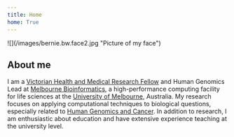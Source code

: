 ```yaml
---
title: Home
home: True
---
```



<div class="pure-g">

<div class="pure-u-1-3">
<div class="gridbox">
![](/images/bernie.bw.face2.jpg "Picture of my face")
</div>
</div>

<div class="pure-u-2-3">

## About me 

I am a [Victorian Health and Medical Research Fellow](http://www.biomedvic.org.au/fellowships/) and Human Genomics Lead at [Melbourne Bioinformatics](https://www.melbournebioinformatics.org.au/), a high-performance computing facility for life sciences at the [University of Melbourne](http://www.unimelb.edu.au/), Australia. My research focuses on applying computational techniques to biological questions, especially related to [Human Genomics and Cancer](https://www.melbournebioinformatics.org.au/project/human-genomics/). In addition to research, I am enthusiastic about education and have extensive experience teaching at the university level.

</div>
</div>
